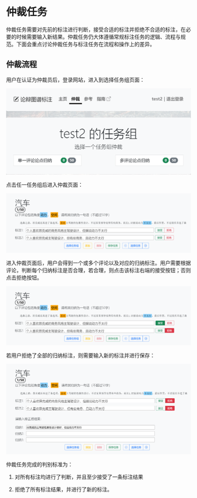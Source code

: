 # 仲裁任务

仲裁任务需要对先前的标注进行判断，接受合适的标注并拒绝不合适的标注，在必要的时候需要输入新结果。仲裁任务仍大体遵循常规标注任务的逻辑、流程与规范。下面会重点讨论仲裁任务与标注任务在流程和操作上的差异。

## 仲裁流程

用户在认证为仲裁员后，登录网站，进入到选择任务组页面：

<img title="" src="../img/仲裁任务组选择.png" alt="">

点击任一任务组后进入仲裁页面：

<img title="" src="../img/未仲裁页面.png" alt="">

进入仲裁页面后，用户会得到一个或多个评论以及对应的归纳标注。用户需要根据评论，判断每个归纳标注是否合理，若合理，则点击该标注右端的接受按钮；否则点击拒绝按钮。

<img title="" src="../img/未全拒绝.png" alt="">

若用户拒绝了全部的归纳标注，则需要输入新的标注并进行保存：

<img title="" src="../img/全拒绝.png" alt="">

仲裁任务完成的判别标准为：

1. 对所有标注均进行了判断，并且至少接受了一条标注结果

2. 拒绝了所有标注结果，并进行了新的标注。
